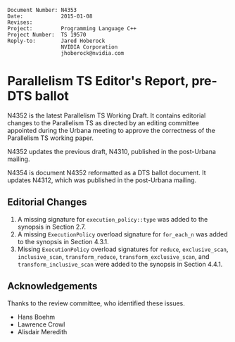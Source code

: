     Document Number: N4353
    Date:            2015-01-08
    Revises:
    Project:         Programming Language C++
    Project Number:  TS 19570
    Reply-to:        Jared Hoberock
                     NVIDIA Corporation
                     jhoberock@nvidia.com

# Parallelism TS Editor's Report, pre-DTS ballot 

N4352 is the latest Parallelism TS Working Draft. It contains editorial changes to the Parallelism TS as directed by an editing committee appointed during the Urbana meeting to approve the correctness of the Parallelism TS working paper.

N4352 updates the previous draft, N4310, published in the post-Urbana mailing.

N4354 is document N4352 reformatted as a DTS ballot document. It updates N4312, which was published in the post-Urbana mailing.

## Editorial Changes

1. A missing signature for `execution_policy::type` was added to the synopsis in Section 2.7.
2. A missing `ExecutionPolicy` overload signature for `for_each_n` was added to the synopsis in Section 4.3.1.
3. Missing `ExecutionPolicy` overload signatures for `reduce`, `exclusive_scan`, `inclusive_scan`, `transform_reduce`, `transform_exclusive_scan`, and `transform_inclusive_scan` were added to the synopsis in Section 4.4.1.

## Acknowledgements

Thanks to the review committee, who identified these issues.

* Hans Boehm
* Lawrence Crowl
* Alisdair Meredith

